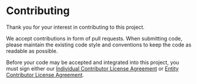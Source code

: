 # Contributing

Thank you for your interest in contributing to this project. 

We accept contributions in form of pull requests. 
When submitting code, please maintain the existing code style and conventions to keep the code as readable as possible. 

Before your code may be accepted and integrated into this project, you must sign either our [Individual Contributor License Agreement][1] or [Entity Contributor License Agreement][2].

[1]: https://docs.google.com/forms/d/1jbi78sXmdy4_6RRAdoMu0QdHdmcGTdcHL7gMG5j9FzM/viewform
[2]: https://docs.google.com/forms/d/1y4_8K-daEqDzKWwbvYuDCEhRrPg2045o7ae-P1ZbsCY/viewform